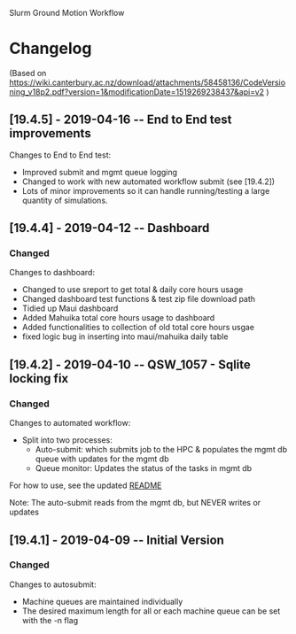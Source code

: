 Slurm Ground Motion Workflow
# Changelog
(Based on https://wiki.canterbury.ac.nz/download/attachments/58458136/CodeVersioning_v18p2.pdf?version=1&modificationDate=1519269238437&api=v2 )

## [19.4.5] - 2019-04-16 -- End to End test improvements
Changes to End to End test:
- Improved submit and mgmt queue logging
- Changed to work with new automated workflow submit (see [19.4.2])
- Lots of minor improvements so it can handle running/testing a large quantity of simulations. 

## [19.4.4] - 2019-04-12 -- Dashboard
### Changed
Changes to dashboard:
- Changed to use sreport to get total & daily core hours usage
- Changed dashboard test functions & test zip file download path
- Tidied up Maui dashboard
- Added Mahuika total core hours usage to dashboard
- Added functionalities to collection of old total core hours usgae
- fixed logic bug in inserting into maui/mahuika daily table

## [19.4.2] - 2019-04-10 -- QSW_1057 - Sqlite locking fix
### Changed
Changes to automated workflow:
- Split into two processes:
    - Auto-submit: which submits job to the HPC & populates the mgmt db queue with
    updates for the mgmt db
    - Queue monitor: Updates the status of the tasks in mgmt db

For how to use, see the updated [README](https://github.com/ucgmsim/slurm_gm_workflow/blob/master/README.md)

Note: The auto-submit reads from the mgmt db, but NEVER writes or updates

## [19.4.1] - 2019-04-09 -- Initial Version
### Changed
Changes to autosubmit:
- Machine queues are maintained individually
- The desired maximum length for all or each machine queue can be set with the -n flag
